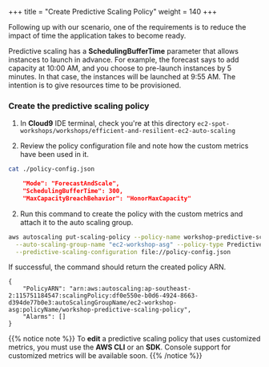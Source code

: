 +++
title = "Create Predictive Scaling Policy"
weight = 140
+++

Following up with our scenario, one of the requirements is to reduce the impact of time the application takes to become ready.

Predictive scaling has a **SchedulingBufferTime** parameter that  allows instances to launch in advance. For example, the forecast says to add capacity at 10:00 AM, and you choose to pre-launch instances by 5 minutes. In that case, the instances will be launched at 9:55 AM. The intention is to give resources time to be provisioned.

### Create the predictive scaling policy

1. In **Cloud9** IDE terminal, check you're at this directory `ec2-spot-workshops/workshops/efficient-and-resilient-ec2-auto-scaling`

2. Review the policy configuration file and note how the custom metrics have been used in it.
  ```bash
  cat ./policy-config.json
  ```

```json
    "Mode": "ForecastAndScale",
    "SchedulingBufferTime": 300,
    "MaxCapacityBreachBehavior": "HonorMaxCapacity"
```

2. Run this command to create the policy with the custom metrics and attach it to the auto scaling group.
```bash
aws autoscaling put-scaling-policy --policy-name workshop-predictive-scaling-policy \
  --auto-scaling-group-name "ec2-workshop-asg" --policy-type PredictiveScaling \
  --predictive-scaling-configuration file://policy-config.json
```

If successful, the command should return the created policy ARN.

```
{
    "PolicyARN": "arn:aws:autoscaling:ap-southeast-2:115751184547:scalingPolicy:df0e550e-b0d6-4924-8663-d394de77b0e3:autoScalingGroupName/ec2-workshop-asg:policyName/workshop-predictive-scaling-policy",
    "Alarms": []
}
```

{{% notice note %}}
To **edit** a predictive scaling policy that uses customized metrics, you must use the **AWS CLI** or an **SDK**. Console support for customized metrics will be available soon.
{{% /notice %}}
